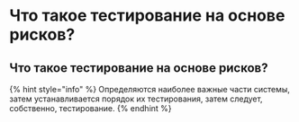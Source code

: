 # Что такое тестирование на основе рисков?

## Что такое тестирование на основе рисков?

{% hint style="info" %}
Определяются наиболее важные части системы, затем устанавливается порядок их тестирования, затем следует, собственно, тестирование.
{% endhint %}

